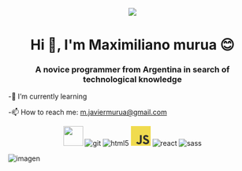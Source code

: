 <p align="center">
   <img src="./attachments/guild.png" height=200 />
</p>

<h1 align="center">Hi 👋, I'm Maximiliano murua 😊</h1>
<h3 align="center">A novice programmer from Argentina in search of technological knowledge</h3>

   -🌱 I’m currently learning

   -📫 How to reach me: m.javiermurua@gmail.com

<p align="center"> 
   <img src="https://elrincondedanigarcia.com/wp-content/uploads/2020/11/html-css-js-1024x399-1-e1606414889634.png" width="40" height="40"/> 
   <img src="https://www.vectorlogo.zone/logos/git-scm/git-scm-icon.svg" alt="git" width="40" height="40"/> 
   <img src="https://upload.wikimedia.org/wikipedia/commons/6/61/HTML5_logo_and_wordmark.svg" alt="html5" width="40" height="40"/> 
   <img src="https://raw.githubusercontent.com/github/explore/80688e429a7d4ef2fca1e82350fe8e3517d3494d/topics/javascript/javascript.png" alt="javascript" width="40" height="40"/>
   <img src="https://reactnative.dev/img/header_logo.svg" alt="react" width="40" height="40"/>
   <img src="http://www.cantabriatic.com/wp-content/uploads/2016/01/images.png" alt="sass" width="40" height="40"/>
   </p>
   
   <img src=" https://www.piensasolutions.com/blog/wp-content/uploads/2017/10/bannerprogramacion.jpg" alt="imagen" width="200" height="500"/>
  
<!--
**maximilianomurua/maximilianomurua** is a ✨ _special_ ✨ repository because its `README.md` (this file) appears on your GitHub profile.

Here are some ideas to get you started:

- 🔭 I’m currently working on ...
- 🌱 I’m currently learning ...
- 👯 I’m looking to collaborate on ...
- 🤔 I’m looking for help with ...
- 💬 Ask me about ...
- 📫 How to reach me: ...
- 😄 Pronouns: ...
- ⚡ Fun fact: ...
-->
